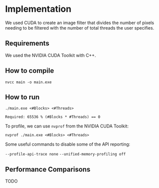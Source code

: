 # Implementation
We used CUDA to create an image filter that divides the number of pixels
needing to be filtered with the number of total threads the user specifies.

## Requirements
We used the NVIDIA CUDA Toolkit with C++.

## How to compile
` nvcc main -o main.exe `

## How to run
```
./main.exe <#Blocks> <#Threads>

Required: 65536 % (#Blocks * #Threads) == 0
```
To profile, we can use ` nvprof ` from the NVIDIA CUDA Toolkit:

` nvprof ./main.exe <#Blocks> <#Threads> `

Some useful commands to disable some of the API reporting:
<br/>

` --profile-api-trace none `
` --unified-memory-profiling off `

## Performance Comparisons
TODO